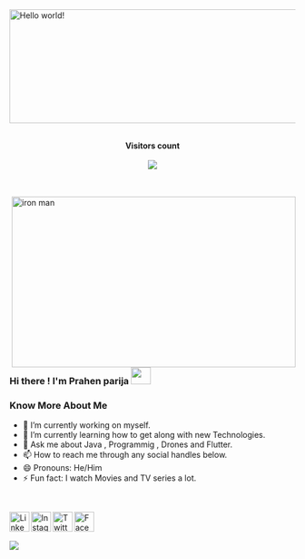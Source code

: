 <img align="https://user-images.githubusercontent.com/54349939/120894915-63d05d00-c638-11eb-80fd-be4b6aa50b4b.png" alt="Hello world!" width="1000" height="200">

</br>
</br>

<p align="center"> 
  <strong>Visitors count</strong> <br>
  </br>
  <img src="https://profile-counter.glitch.me/prahenstark/count.svg" />
  </br>
  </br>
  </br>
</p>

<img align="right" src="https://media.giphy.com/media/3o7aDaXY5NgnT3JZi8/giphy.gif" alt="iron man" width="500" height="300" >

### Hi there ! I'm Prahen parija  <img src="https://emoji.gg/assets/emoji/wavegif_1860.gif" width="35" height="30">

### Know More About Me
- 🔭 I’m currently working on myself.
- 🌱 I’m currently learning how to get along with new Technologies.
- 💬 Ask me about Java , Programmig , Drones and Flutter.
- 📫 How to reach me through any social handles below.
- 😄 Pronouns: He/Him
- ⚡ Fun fact: I watch Movies and TV series a lot.

</br>

[<img align="left" alt="Linked in" width="35px" src="https://image.flaticon.com/icons/png/128/145/145807.png" />](https://www.linkedin.com/in/prahen-parija-13aa611b4/)
[<img align="left" alt="Instagram" width="35px" src="https://image.flaticon.com/icons/png/128/3955/3955024.png" />](https://www.instagram.com/_staaark_/)
[<img align="left" alt="Twitter" width="35px" src="https://image.flaticon.com/icons/png/128/145/145812.png" />](https://twitter.com/prahen_parija)
[<img align="left" alt="Facebook" width="35px" src="https://image.flaticon.com/icons/png/128/1312/1312139.png" />](https://www.facebook.com/prahenparija.parija)

</br>
</br>
</br>

<img align="left" src='https://github-readme-stats.vercel.app/api?username=prahenstark&show_icons=true&icon_color=ec1c1c&text_color=ffffff&bg_color=131723'>

